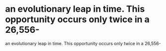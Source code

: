 # an evolutionary leap in time. This opportunity occurs only twice in a 26,556-

an evolutionary leap in time. This opportunity occurs only twice in a 26,556-